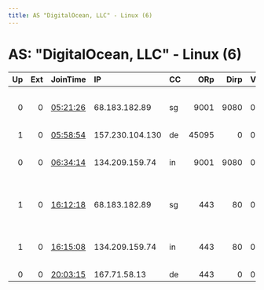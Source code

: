```yaml
---
title: AS "DigitalOcean, LLC" - Linux (6)
---
```


# AS: "DigitalOcean, LLC" - Linux (6)

|   Up |   Ext | JoinTime                                                                                            | IP              | CC   |   ORp |   Dirp | Version   | Contact                   | Nickname       |   eFamMembers |
|-----:|------:|:----------------------------------------------------------------------------------------------------|:----------------|:-----|------:|-------:|:----------|:--------------------------|:---------------|--------------:|
|    0 |     0 | [05:21:26](https://metrics.torproject.org/rs.html#details/53176101880AC03856697973A20DB2ED5C7AF91F) | 68.183.182.89   | sg   |  9001 |   9080 | 0.4.0.5   | tor hyphen operator atsig | sing1          |             2 |
|    1 |     0 | [05:58:54](https://metrics.torproject.org/rs.html#details/E1486FA94B02B88B830E77FB96798EFC6DC4C860) | 157.230.104.130 | de   | 45095 |      0 | 0.4.0.5   | None                      | Unnamed        |             1 |
|    0 |     0 | [06:34:14](https://metrics.torproject.org/rs.html#details/8A784670533012FD41116E9F337ACA9B22CC72CA) | 134.209.159.74  | in   |  9001 |   9080 | 0.4.0.5   | tor hyphen operator atsig | bang1          |             2 |
|    1 |     0 | [16:12:18](https://metrics.torproject.org/rs.html#details/47F9D1E0155089917FFA734EF759089326C3761A) | 68.183.182.89   | sg   |   443 |     80 | 0.4.0.5   | tor hyphen operator atsig | sing1          |             3 |
|    1 |     0 | [16:15:08](https://metrics.torproject.org/rs.html#details/0136696B025AC5503847D736FE9F3D65EB27A596) | 134.209.159.74  | in   |   443 |     80 | 0.4.0.5   | tor hyphen operator atsig | bang1          |             3 |
|    0 |     0 | [20:03:15](https://metrics.torproject.org/rs.html#details/305D2D7875B5921332BC66FFFA141602620545B4) | 167.71.58.13    | de   |   443 |      0 | 0.4.0.5   | None                      | cibulovyrouter |             1 |
